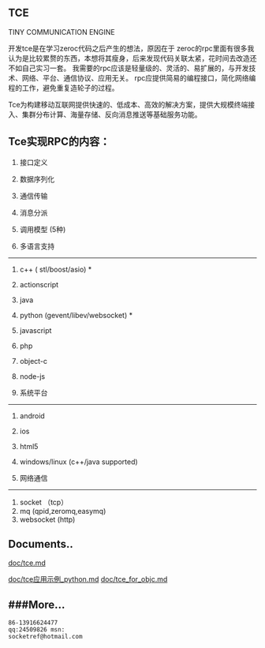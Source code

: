TCE
--------------
TINY COMMUNICATION ENGINE

开发tce是在学习zeroc代码之后产生的想法，原因在于 zeroc的rpc里面有很多我认为是比较累赘的东西，本想将其瘦身，后来发现代码关联太紧，花时间去改造还不如自己实习一套。
我需要的rpc应该是轻量级的、灵活的、易扩展的，与开发技术、网络、平台、通信协议、应用无关。 rpc应提供简易的编程接口，简化网络编程的工作，避免重复造轮子的过程。

Tce为构建移动互联网提供快速的、低成本、高效的解决方案，提供大规模终端接入、集群分布计算、海量存储、反向消息推送等基础服务功能。


Tce实现RPC的内容：
----------------
 1. 接口定义 
 2. 数据序列化 
 3. 通信传输
 4. 消息分派 
 5. 调用模型 (5种)

1. 多语言支持 
----------------
 1. c++ ( stl/boost/asio) *
 2. actionscript 
 3. java
 4. python (gevent/libev/websocket) *
 5. javascript 
 6. php
 7. object-c
 8. node-js
  
2. 系统平台 
----------------
 1. android
 2. ios
 3. html5 
 4. windows/linux (c++/java supported)
  
3. 网络通信
----------------
 1. socket （tcp）
 2. mq 		(qpid,zeromq,easymq)
 3. websocket  (http)
 

Documents.. 
----------------

 <a href="./doc/tce.md">doc/tce.md</a>
 
 <a href="./doc/tce应用示例_python.md">doc/tce应用示例_python.md</a>
 <a href="./doc/tce_for_objc.md">doc/tce_for_objc.md</a>


###More...
----------------------------
	86-13916624477 
	qq:24509826 msn: 
	socketref@hotmail.com




